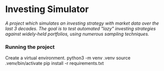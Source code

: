 # Investing Simulator
_A project which simulates an investing strategy with market data over the last 3 decades. The goal is to test automated "lazy" investing strategies against widely-held portfolios, using numerous sampling techniques._


### Running the project

Create a virtual environment.
    python3 -m venv .venv
    source .venv/bin/activate
    pip install -r requirements.txt

